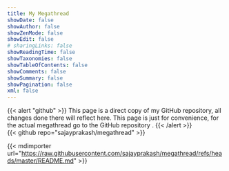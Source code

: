 ```yaml
---
title: My Megathread
showDate: false
showAuthor: false
showZenMode: false
showEdit: false
# sharingLinks: false
showReadingTime: false
showTaxonomies: false
showTableOfContents: false
showComments: false
showSummary: false
showPagination: false
xml: false
---
```


{{< alert "github" >}}
This page is a direct copy of my GitHub repository, all changes done there will reflect here. This page is just for convenience, for the actual megathread go to the GitHub repository .
{{< /alert >}}
<br />
{{< github repo="sajayprakash/megathread" >}}

{{< mdimporter url="https://raw.githubusercontent.com/sajayprakash/megathread/refs/heads/master/README.md" >}}
